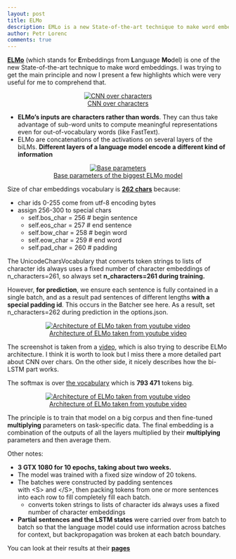 ```yaml
---
layout: post
title: ELMo
description: EMLo is a new State-of-the-art technique to make word embeddings. I was trying to get the main principle and there are few highlights which was very useful for me to understand that.
author: Petr Lorenc
comments: true
---
```


<a href="https://allennlp.org/elmo">**ELMo**</a> (which stands for **E**mbeddings from **L**anguage **Mo**del) is one of the new State-of-the-art technique to make word embeddings. I was trying to get the main principle and now I present a few highlights which were very useful for me to comprehend that.


<figure class="image" align="middle">
  <a href="{{ site.baseurl }}/images/elmo/pic.png" data-lightbox="CNN over characters" data-title="CNN over characters" data-lightbox="roadtrip">
    <img src="{{ site.baseurl }}/images/elmo/pic.png" alt="CNN over characters" title="CNN over characters"/>
    <figcaption>CNN over characters</figcaption>
  </a>
</figure>

  * **ELMo’s inputs are characters rather than words**. They can thus take advantage of sub-word units to compute meaningful representations even for out-of-vocabulary words (like FastText).
  * ELMo are concatenations of the activations on several layers of the biLMs. **Different layers of a language model encode a different kind of information**


<figure class="image" align="middle">
  <a href="{{ site.baseurl }}/images/elmo/highligts.png" data-lightbox="Base parameters" data-title="Base parameters" data-lightbox="roadtrip">
    <img src="{{ site.baseurl }}/images/elmo/highligts.png" alt="Base parameters" title="Base parameters"/>
    <figcaption>Base parameters of the biggest ELMo model</figcaption>
  </a>
</figure>

Size of char embeddings vocabulary is <a href="https://github.com/allenai/bilm-tf/blob/master/README.md#whats-the-deal-with-n_characters-and-padding">**262 chars**</a> because:

  * char ids 0-255 come from utf-8 encoding bytes
  * assign 256-300 to special chars
    * self.bos_char = 256 \# begin sentence
    * self.eos_char = 257 \# end sentence
    * self.bow_char = 258 \# begin word
    * self.eow_char = 259 \# end word
    * self.pad_char = 260 \# padding

The UnicodeCharsVocabulary that converts token strings to lists of character ids always uses a fixed number of character embeddings of n_characters=261, so always set **n_characters=261 during training.**

However, **for prediction**, we ensure each sentence is fully contained in a single batch, and as a result pad sentences of different lengths **with a special padding id**. This occurs in the Batcher see here. As a result, set n_characters=262 during prediction in the options.json.


<figure class="image" align="middle">
  <a href="{{ site.baseurl }}/images/elmo/youtube.png" data-lightbox="Architecture of ELMo taken from youtube video" data-title="Architecture of ELMo taken from youtube video" data-lightbox="roadtrip">
    <img src="{{ site.baseurl }}/images/elmo/youtube.png" alt="Architecture of ELMo taken from youtube video" title="Architecture of ELMo taken from youtube video"/>
    <figcaption>Architecture of ELMo taken from youtube video</figcaption>
  </a>
</figure>

The screenshot is taken from a <a href="https://youtu.be/9JfGxKkmBc0">video</a>, which is also trying to describe ELMo architecture. I think it is worth to look but I miss there a more detailed part about CNN over chars. On the other side, it nicely describes how the bi-LSTM part works.

The softmax is over <a href="https://s3-us-west-2.amazonaws.com/allennlp/models/elmo/vocab-2016-09-10.txt">the vocabulary</a> which is **793 471** tokens big.


<figure class="image" align="middle">
  <a href="{{ site.baseurl }}/images/elmo/youtube2.png" data-lightbox="Architecture of ELMo taken from youtube video" data-title="Architecture of ELMo taken from youtube video" data-lightbox="roadtrip">
    <img src="{{ site.baseurl }}/images/elmo/youtube2.png" alt="Architecture of ELMo taken from youtube video" title="Architecture of ELMo taken from youtube video"/>
    <figcaption>Architecture of ELMo taken from youtube video</figcaption>
  </a>
</figure>

The principle is to train that model on a big corpus and then fine-tuned **multiplying** parameters on task-specific data. The final embedding is a combination of the outputs of all the layers multiplied by their **multiplying** parameters and then average them.


Other notes:

  * **3 GTX 1080 for 10 epochs, taking about two weeks.**
  * The model was trained with a fixed size window of 20 tokens. 
  * The batches were constructed by padding sentences with \<S\> and \<\/S\>, then packing tokens from one or more sentences into each row to fill completely fill each batch. 
    * converts token strings to lists of character ids always uses a fixed number of character embeddings
  * **Partial sentences and the LSTM states** were carried over from batch to batch so that the language model could use information across batches for context, but backpropagation was broken at each batch boundary.

You can look at their results at their <a href="https://allennlp.org/elmo">**pages**</a>


